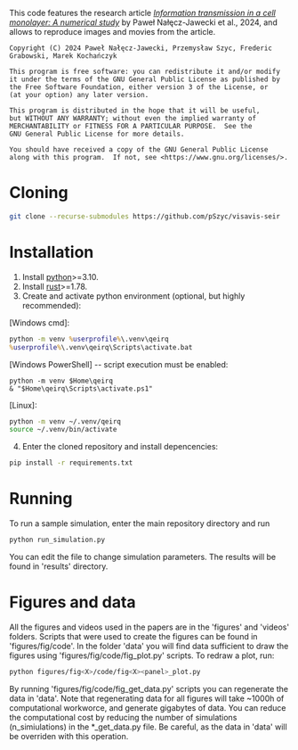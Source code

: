 This code features the research article [_Information transmission in a cell monolayer: 
A numerical study_](https://doi.org/10.1101/2024.06.21.600012) by Paweł Nałęcz-Jawecki et al., 2024, and allows to reproduce images and
movies from the article.

    Copyright (C) 2024 Paweł Nałęcz-Jawecki, Przemysław Szyc, Frederic Grabowski, Marek Kochańczyk
    
    This program is free software: you can redistribute it and/or modify
    it under the terms of the GNU General Public License as published by
    the Free Software Foundation, either version 3 of the License, or
    (at your option) any later version.

    This program is distributed in the hope that it will be useful,
    but WITHOUT ANY WARRANTY; without even the implied warranty of
    MERCHANTABILITY or FITNESS FOR A PARTICULAR PURPOSE.  See the
    GNU General Public License for more details.

    You should have received a copy of the GNU General Public License
    along with this program.  If not, see <https://www.gnu.org/licenses/>.



# Cloning
```bash
git clone --recurse-submodules https://github.com/pSzyc/visavis-seir
```

# Installation

1. Install [python](https://www.python.org/downloads)>=3.10.
2. Install [rust](https://www.rust-lang.org/tools/install)>=1.78.
3. Create and activate python environment (optional, but highly recommended):

[Windows cmd]:
```bat
python -m venv %userprofile%\.venv\qeirq
%userprofile%\.venv\qeirq\Scripts\activate.bat
```


[Windows PowerShell] -- script execution must be enabled:
```
python -m venv $Home\qeirq
& "$Home\qeirq\Scripts\activate.ps1"
```

[Linux]:
```bash
python -m venv ~/.venv/qeirq
source ~/.venv/bin/activate
```

4. Enter the cloned repository and install depencencies:
```bash
pip install -r requirements.txt
```

# Running

To run a sample simulation, enter the main repository directory and run
```bash
python run_simulation.py
```
You can edit the file to change simulation parameters. The results will be found in 'results' directory.

# Figures and data
All the figures and videos used in the papers are in the 'figures' and 'videos' folders.
Scripts that were used to create the figures can be found in 'figures/fig<X>/code'.
In the folder 'data' you will find data sufficient to draw the figures using 'figures/fig<X>/code/fig<X><panel>_plot.py' scripts.
To redraw a plot, run:
```bash
python figures/fig<X>/code/fig<X><panel>_plot.py
```
By running 'figures/fig<X>/code/fig<X><panel>_get_data.py' scripts you can regenerate the data in 'data'.
Note that regenerating data for all figures will take ~1000h of computational workworce, and generate gigabytes of data.
You can reduce the computational cost by reducing the number of simulations (n_simiulations) in the *_get_data.py file.
Be careful, as the data in 'data' will be overriden with this operation.
